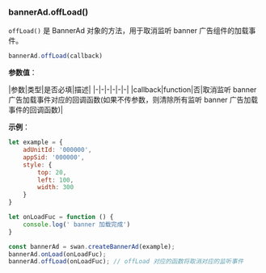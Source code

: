 ### bannerAd.offLoad()

`offLoad()` 是 BannerAd 对象的方法，用于取消监听 banner 广告组件的加载事件。

```js
bannerAd.offLoad(callback)
```

**参数值**：

|参数|类型|是否必填|描述|
|-|-|-|-|-|-|
|callback|function|否|取消监听 banner 广告加载事件对应的回调函数(如果不传参数，则清除所有监听 banner 广告加载事件的回调函数)|


**示例**：

```js
let example = {
    adUnitId: '000000',
    appSid: '000000',
    style: {
        top: 20,
        left: 100,
        width: 300
    }
}

let onLoadFuc = function () {
    console.log(' banner 加载完成')
}

const bannerAd = swan.createBannerAd(example);
bannerAd.onLoad(onLoadFuc);
bannerAd.offLoad(onLoadFuc); // offLoad 对应的函数将取消对应的监听事件
```